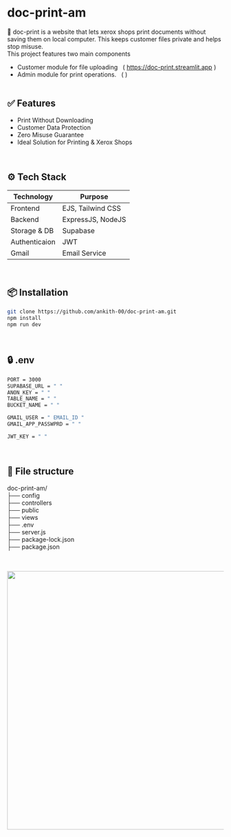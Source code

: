 # doc-print-am
📄 doc-print is a website that lets xerox shops print documents without saving them on local computer. This keeps customer files private and helps stop misuse. <br>
This project features two main components 
- Customer module for file uploading &nbsp; ( https://doc-print.streamlit.app )
- Admin module for print operations. &nbsp; ( )
<br><br>

## ✅ Features
- Print Without Downloading
- Customer Data Protection
- Zero Misuse Guarantee
- Ideal Solution for Printing & Xerox Shops
<br>


## ⚙️ Tech Stack
| Technology      | Purpose                |
|-----------------|------------------------|
| Frontend        | EJS, Tailwind CSS      |
| Backend         | ExpressJS, NodeJS      |
| Storage & DB    | Supabase               |
| Authenticaion   | JWT                    |
| Gmail           | Email Service          |
<br>


## 📦 Installation 
```bash
git clone https://github.com/ankith-00/doc-print-am.git
npm install
npm run dev
```
<br>


## 🔒 .env
```bash
PORT = 3000
SUPABASE_URL = " "
ANON_KEY = " "
TABLE_NAME = " "
BUCKET_NAME = " "

GMAIL_USER = " EMAIL_ID "
GMAIL_APP_PASSWPRD = " "

JWT_KEY = " "
```
<br>



## 📁 File structure
doc-print-am/   <br>
├── config      <br>
├── controllers <br>
├── public      <br>
├── views       <br>
├── .env        <br>
├── server.js   <br>
├── package-lock.json   <br>
├── package.json        <br>


<br> <br>
<img src="https://i.ibb.co/4RtY5Q2V/IMG-20250712-WA0001.jpg" width="600">
<br> 
